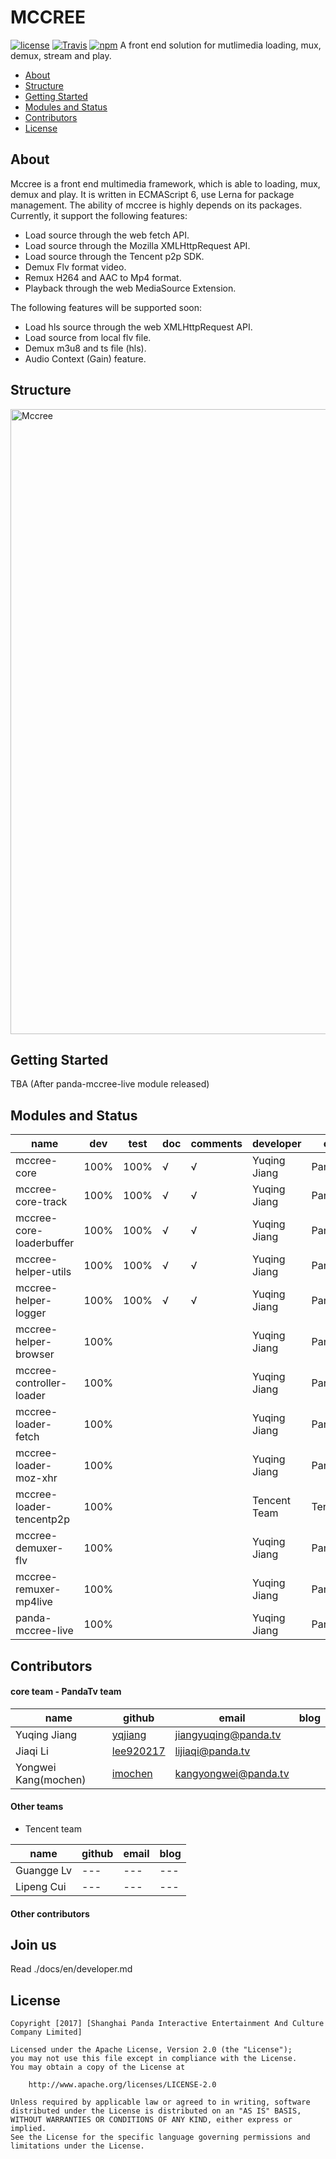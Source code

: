 # MCCREE
[![license](https://img.shields.io/github/license/xiongmaotv/open-mccree.svg)](https://github.com/xiongmaotv/open-mccree)
[![Travis](https://img.shields.io/travis/xiongmaotv/open-mccree.svg)](https://travis-ci.org/xiongmaotv/open-mccree)
[![npm](https://img.shields.io/npm/v/mccree-core.svg)](https://www.npmjs.com/package/mccree-core)
A front end solution for mutlimedia loading, mux, demux, stream and play.

- [About](#about)
- [Structure](#structure)
- [Getting Started](#getting-started)
- [Modules and Status](#modules-and-status)
- [Contributors](#license)
- [License](#license)

## About

Mccree is a front end multimedia framework, which is able to loading, mux, demux and play. It is written in ECMAScript 6, use Lerna for package management. The ability of mccree is highly depends on its packages. Currently, it support the following features:
- Load source through the web fetch API.
- Load source through the Mozilla XMLHttpRequest API.
- Load source through the Tencent p2p SDK.
- Demux Flv format video.
- Remux H264 and AAC to Mp4 format.
- Playback through the web MediaSource Extension.

The following features will be supported soon:

- Load hls source through the web XMLHttpRequest API.
- Load source from local flv file.
- Demux m3u8 and ts file (hls).
- Audio Context (Gain) feature.


## Structure

<img alt="Mccree" src="https://i.ssl.pdim.gs/b819064a86027ec2487d74d8a0702807.png" width="1000">


## Getting Started
TBA (After panda-mccree-live module released)

## Modules and Status
|name|dev|test|doc|comments|developer|org|
|---|---|---|---|---|---|---|
|mccree-core|100%|100%|√|√|Yuqing Jiang|PandaTv|
|mccree-core-track|100%|100%|√|√|Yuqing Jiang|PandaTv|
|mccree-core-loaderbuffer|100%|100%|√|√|Yuqing Jiang|PandaTv|
|mccree-helper-utils|100%|100%|√|√|Yuqing Jiang|PandaTv|
|mccree-helper-logger|100%|100%|√|√|Yuqing Jiang|PandaTv|
|mccree-helper-browser|100%||||Yuqing Jiang|PandaTv|
|mccree-controller-loader|100%||||Yuqing Jiang|PandaTv|
|mccree-loader-fetch|100%||||Yuqing Jiang|PandaTv|
|mccree-loader-moz-xhr|100%||||Yuqing Jiang|PandaTv|
|mccree-loader-tencentp2p|100%||||Tencent Team|Tencent|
|mccree-demuxer-flv|100%||||Yuqing Jiang|PandaTv|
|mccree-remuxer-mp4live|100%||||Yuqing Jiang|PandaTv|
|panda-mccree-live|100%||||Yuqing Jiang|PandaTv|


## Contributors

#### core team - PandaTv team

|name|github|email|blog|
|---|---|---|---|
|Yuqing Jiang|[yqjiang](https://github.com/yqjiang)|jiangyuqing@panda.tv||
|Jiaqi Li|[lee920217](https://github.com/lee920217)|lijiaqi@panda.tv||
|Yongwei Kang(mochen)|[imochen](https://github.com/imochen)|kangyongwei@panda.tv||

#### Other teams

- Tencent team

|name|github|email|blog|
|---|---|---|---|
|Guangge Lv|---|---|---|
|Lipeng Cui|---|---|---|

#### Other contributors



## Join us
Read ./docs/en/developer.md

## License
    Copyright [2017] [Shanghai Panda Interactive Entertainment And Culture Company Limited]

    Licensed under the Apache License, Version 2.0 (the "License");
    you may not use this file except in compliance with the License.
    You may obtain a copy of the License at

        http://www.apache.org/licenses/LICENSE-2.0

    Unless required by applicable law or agreed to in writing, software
    distributed under the License is distributed on an "AS IS" BASIS,
    WITHOUT WARRANTIES OR CONDITIONS OF ANY KIND, either express or implied.
    See the License for the specific language governing permissions and
    limitations under the License.
